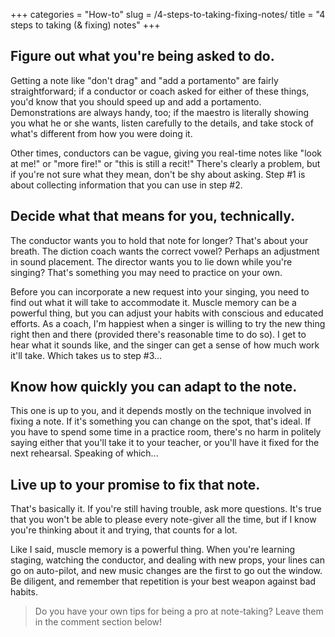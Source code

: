 +++
categories = "How-to"
slug = /4-steps-to-taking-fixing-notes/
title = "4 steps to taking (&amp; fixing) notes"
+++

## Figure out what you're being asked to do.

Getting a note like "don't drag" and "add a portamento" are fairly straightforward; if a conductor or coach asked for either of these things, you'd know that you should speed up and add a portamento. Demonstrations are always handy, too; if the maestro is literally showing you what he or she wants, listen carefully to the details, and take stock of what's different from how you were doing it.

Other times, conductors can be vague, giving you real-time notes like "look at me!" or "more fire!" or "this is still a recit!" There's clearly a problem, but if you're not sure what they mean, don't be shy about asking. Step #1 is about collecting information that you can use in step #2.

## Decide what that means for you, technically.

The conductor wants you to hold that note for longer? That's about your breath. The diction coach wants the correct vowel? Perhaps an adjustment in sound placement. The director wants you to lie down while you're singing? That's something you may need to practice on your own.

Before you can incorporate a new request into your singing, you need to find out what it will take to accommodate it. Muscle memory can be a powerful thing, but you can adjust your habits with conscious and educated efforts. As a coach, I'm happiest when a singer is willing to try the new thing right then and there (provided there's reasonable time to do so). I get to hear what it sounds like, and the singer can get a sense of how much work it'll take. Which takes us to step #3...

## Know how quickly you can adapt to the note.

This one is up to you, and it depends mostly on the technique involved in fixing a note. If it's something you can change on the spot, that's ideal. If you have to spend some time in a practice room, there's no harm in politely saying either that you'll take it to your teacher, or you'll have it fixed for the next rehearsal. Speaking of which...

## Live up to your promise to fix that note.

That's basically it. If you're still having trouble, ask more questions. It's true that you won't be able to please every note-giver all the time, but if I know you're thinking about it and trying, that counts for a lot.

Like I said, muscle memory is a powerful thing. When you're learning staging, watching the conductor, and dealing with new props, your lines can go on auto-pilot, and new music changes are the first to go out the window. Be diligent, and remember that repetition is your best weapon against bad habits.

>Do you have your own tips for being a pro at note-taking? Leave them in the comment section below!
